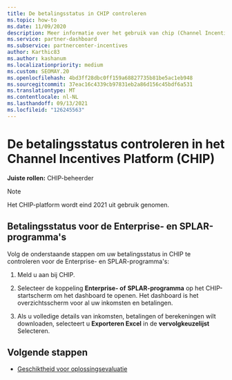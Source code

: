 ```yaml
---
title: De betalingsstatus in CHIP controleren
ms.topic: how-to
ms.date: 11/09/2020
description: Meer informatie over het gebruik van chip (Channel Incentives Platform) om de betalingsstatus te controleren. HOUD er rekening mee dat CHIP eind 2021 wordt ingetrokken.
ms.service: partner-dashboard
ms.subservice: partnercenter-incentives
author: Karthic83
ms.author: kashanum
ms.localizationpriority: medium
ms.custom: SEOMAY.20
ms.openlocfilehash: 4bd3ff28dbc0ff159a68827735b81be5ac1eb948
ms.sourcegitcommit: 37eac16c4339cb97831eb2a86d156c45bdf6a531
ms.translationtype: MT
ms.contentlocale: nl-NL
ms.lasthandoff: 09/13/2021
ms.locfileid: "126245563"
---
```

# <a name="check-payment-status-in-the-channel-incentives-platform-chip"></a>De betalingsstatus controleren in het Channel Incentives Platform (CHIP)

**Juiste rollen:** CHIP-beheerder

>[!NOTE]
>Het CHIP-platform wordt eind 2021 uit gebruik genomen.

## <a name="payment-status-for-the-enterprise-and-splar-programs"></a>Betalingsstatus voor de Enterprise- en SPLAR-programma's

Volg de onderstaande stappen om uw betalingsstatus in CHIP te controleren voor de Enterprise- en SPLAR-programma's:

1. Meld u aan bij CHIP.
 
1. Selecteer de koppeling **Enterprise- of** **SPLAR-programma** op het CHIP-startscherm om het dashboard te openen. Het dashboard is het overzichtsscherm voor al uw inkomsten en betalingen.
 
1. Als u volledige details van inkomsten, betalingen of berekeningen wilt downloaden, selecteert u **Exporteren Excel** in de **vervolgkeuzelijst** Selecteren.

## <a name="next-steps"></a>Volgende stappen

- [Geschiktheid voor oplossingsevaluatie](chip-solution-assessment.md) 
